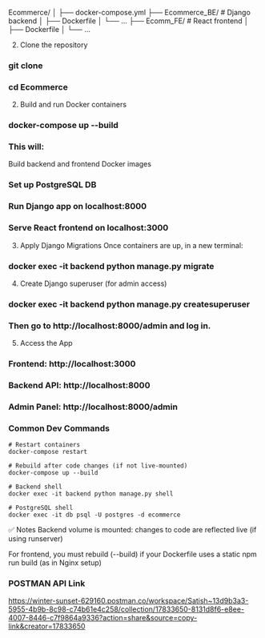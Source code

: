 Ecommerce/
│
├── docker-compose.yml
├── Ecommerce_BE/        # Django backend
│   ├── Dockerfile
│   └── ...
├── Ecomm_FE/            # React frontend
│   ├── Dockerfile
│   └── ...


2. Clone the repository
### git clone <repo-url>
### cd Ecommerce

2. Build and run Docker containers
### docker-compose up --build

### This will:

Build backend and frontend Docker images

### Set up PostgreSQL DB

### Run Django app on localhost:8000

### Serve React frontend on localhost:3000

3. Apply Django Migrations
Once containers are up, in a new terminal:

### docker exec -it backend python manage.py migrate

4. Create Django superuser (for admin access)
### docker exec -it backend python manage.py createsuperuser
### Then go to http://localhost:8000/admin and log in.

5. Access the App
### Frontend: http://localhost:3000

### Backend API: http://localhost:8000

### Admin Panel: http://localhost:8000/admin

### Common Dev Commands
```
# Restart containers
docker-compose restart

# Rebuild after code changes (if not live-mounted)
docker-compose up --build

# Backend shell
docker exec -it backend python manage.py shell

# PostgreSQL shell
docker exec -it db psql -U postgres -d ecommerce
```
✅ Notes
Backend volume is mounted: changes to code are reflected live (if using runserver)

For frontend, you must rebuild (--build) if your Dockerfile uses a static npm run build (as in Nginx setup)

### POSTMAN API Link
https://winter-sunset-629160.postman.co/workspace/Satish~13d9b3a3-5955-4b9b-8c98-c74b61e4c258/collection/17833650-8131d8f6-e8ee-4007-8446-c7f9864a9336?action=share&source=copy-link&creator=17833650



